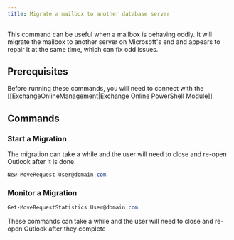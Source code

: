 ```yaml
---
title: Migrate a mailbox to another database server
---
```


This command can be useful when a mailbox is behaving oddly. It will migrate the mailbox to another server on Microsoft's end and appears to repair it at the same time, which can fix odd issues.

## Prerequisites

Before running these commands, you will need to connect with the [[ExchangeOnlineManagement|Exchange Online PowerShell Module]]

## Commands

### Start a Migration

The migration can take a while and the user will need to close and re-open Outlook after it is done.

```PowerShell
New-MoveRequest User@domain.com
```

### Monitor a Migration

```PowerShell
Get-MoveRequestStatistics User@domain.com
```

These commands can take a while and the user will need to close and re-open Outlook after they complete
